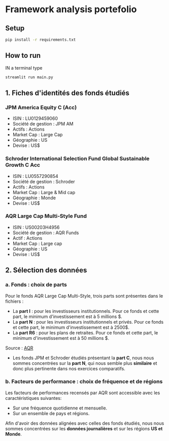 # Framework analysis portefolio

## Setup

``` bash
pip install -r requirements.txt
```

## How to run

IN a terminal type

``` bash
streamlit run main.py
```

## 1. Fiches d'identités des fonds étudiés

### JPM America Equity C (Acc)
- ISIN : LU0129459060
- Société de gestion : JPM AM
- Actifs : Actions
- Market Cap : Large Cap
- Géographie : US
- Devise : US$ 

### Schroder International Selection Fund Global Sustainable Growth C Acc
- ISIN : LU0557290854
- Société de gestion : Schroder
- Actifs : Actions
- Market Cap : Large & Mid cap
- Géographie : Monde
- Devise : US$ 

### AQR Large Cap Multi-Style Fund
- ISIN : US00203H4956
- Société de gestion : AQR Funds
- Actif : Actions
- Market Cap : Large cap
- Géographie : US
- Devise : US$ 

## 2. Sélection des données

### a. Fonds : choix de parts
Pour le fonds AQR Large Cap Multi-Style, trois parts sont présentes dans le fichiers :  
- La **part I** : pour les investisseurs institutionnels. Pour ce fonds et cette part, le minimum d'investissement est à 5 millions $.
- La **part N** : pour les investisseurs institutionnels et privés. Pour ce fonds et cette part, le minimum d'investissement est à 2500$.
- La **part R6** : pour les plans de retraites. Pour ce fonds et cette part, le minimum d'investissement est à 50 millions $.

Source : [AQR](https://funds.aqr.com/funds/equities/aqr-large-cap-multi-style-fund/qcenx#about)

- Les fonds JPM et Schroder étudiés présentant la **part C**, nous nous sommes concentrées sur la **part N**, qui nous semble plus **similaire** et donc plus pertinente dans nos exercices comparatifs. 

### b. Facteurs de performance : choix de fréquence et de régions

Les facteurs de performances recensés par AQR sont accessible avec les caractéristiques suivantes:
- Sur une fréquence quotidienne et mensuelle.
- Sur un ensemble de pays et régions.

Afin d'avoir des données alignées avec celles des fonds étudiés, nous nous sommes concentrées sur les **données journalières** et sur les régions **US et Monde**.